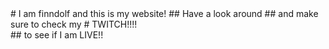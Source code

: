 <link rel='stylesheet' href='http://xkcd-embedder.fahmidur.com/css/xkcd-embedder.css'/>
# I am finndolf and this is my website! 
## Have a look around
## and make sure to check my 
# TWITCH!!!! 
<div class='xkcd-embed' data-id='random'></div>
## to see if I am LIVE!!
<script src='http://xkcd-embedder.fahmidur.com/js/xkcd-embedder.js'></script>
